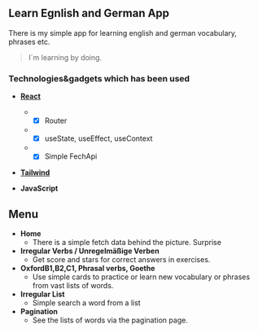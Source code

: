 ## Learn Egnlish and German App

There is my simple app for learning english and german vocabulary, phrases etc.

>I´m learning by doing.

### Technologies&gadgets which has been used

 * **[React](https://reactjs.org/docs/getting-started.html "React docs")**

    * - [x]  Router 
    * - [x]  useState, useEffect, useContext 
    * - [x]  Simple FechApi 

 * **[Tailwind](https://tailwindcss.com/docs/installation "Tailwind docs")**

 * **JavaScript**

## Menu
  * **Home**
    * There is a simple fetch data behind the picture. Surprise
  * **Irregular Verbs / Unregelmäßige Verben**
    * Get score and stars for correct answers in exercises.
  * **OxfordB1,B2,C1, Phrasal verbs, Goethe**
    * Use simple cards to practice or learn new vocabulary or phrases from vast lists of words.  
  * **Irregular List**
    * Simple search a word from a list
  * **Pagination**
    * See the lists of words via the pagination page.
